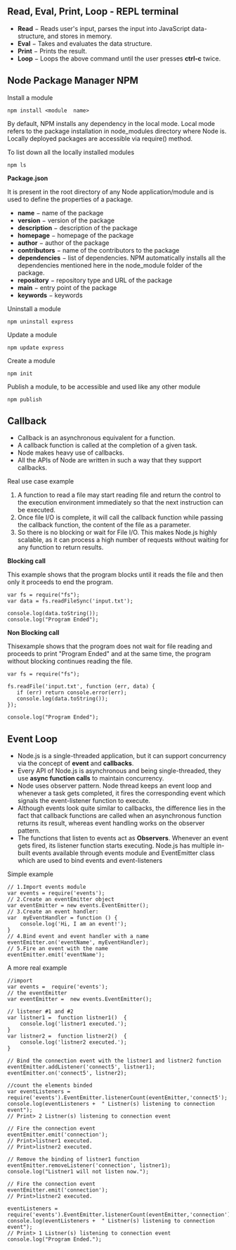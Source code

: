 **Read, Eval, Print, Loop - REPL terminal**
-
-   **Read**  − Reads user's input, parses the input into JavaScript data-structure, and stores in memory.
-   **Eval**  − Takes and evaluates the data structure.
-   **Print**  − Prints the result.
-   **Loop**  − Loops the above command until the user presses  **ctrl-c**  twice.

**Node Package Manager NPM**
-

Install a module

    npm install <module  name>

By default, NPM installs any dependency in the local mode.
Local mode refers to the package installation in node_modules directory where Node is.
Locally deployed packages are accessible via require() method.

To list down all the locally installed modules

    npm ls

**Package.json**

It is present in the root directory of any Node application/module and is used to define the properties of a package.

-   **name**  − name of the package
-   **version**  − version of the package
-   **description**  − description of the package
-   **homepage**  − homepage of the package
-   **author**  − author of the package
-   **contributors**  − name of the contributors to the package
-   **dependencies**  − list of dependencies. NPM automatically installs all the dependencies mentioned here in the node_module folder of the package.
-   **repository**  − repository type and URL of the package
-   **main**  − entry point of the package
-   **keywords**  − keywords

Uninstall a module

    npm uninstall express

Update a module

    npm update express

Create a module

    npm init

Publish a module, to be accessible and used like any other module

    npm publish

**Callback**
-

- Callback is an asynchronous equivalent for a function. 
- A callback function is called at the completion of a given task. 
- Node makes heavy use of callbacks. 
- All the APIs of Node are written in such a way that they support callbacks.

Real use case example
1. A function to read a file may start reading file and return the control to the execution environment immediately so that the next instruction can be executed. 
2. Once file I/O is complete, it will call the callback function while passing the callback function, the content of the file as a parameter. 
3. So there is no blocking or wait for File I/O. This makes Node.js highly scalable, as it can process a high number of requests without waiting for any function to return results.

**Blocking call**

This example shows that the program blocks until it reads the file and then only it proceeds to end the program.

    var fs = require("fs");
    var data = fs.readFileSync('input.txt');
    
    console.log(data.toString());
    console.log("Program Ended");

**Non Blocking call**

Thisexample shows that the program does not wait for file reading and proceeds to print "Program Ended" and at the same time, the program without blocking continues reading the file.

    var fs = require("fs");
    
    fs.readFile('input.txt', function (err, data) {
       if (err) return console.error(err);
       console.log(data.toString());
    });
    
    console.log("Program Ended");

**Event Loop**
-
- Node.js is a single-threaded application, but it can support concurrency via the concept of **event** and **callbacks**. 
- Every API of Node.js is asynchronous and being single-threaded, they use **async function calls** to maintain concurrency. 
- Node uses observer pattern. Node thread keeps an event loop and whenever a task gets completed, it fires the corresponding event which signals the event-listener function to execute.
- Although events look quite similar to callbacks, the difference lies in the fact that callback functions are called when an asynchronous function returns its result, whereas event handling works on the observer pattern. 
- The functions that listen to events act as **Observers**. Whenever an event gets fired, its listener function starts executing. Node.js has multiple in-built events available through events module and EventEmitter class which are used to bind events and event-listeners

Simple example

    // 1.Import events module
    var events = require('events');
    // 2.Create an eventEmitter object
    var eventEmitter = new events.EventEmitter();
    // 3.Create an event handler:
	var  myEventHandler = function () {
		console.log('Hi, I am an event!');
	}
    // 4.Bind event and event handler with a name
	eventEmitter.on('eventName', myEventHandler);
	// 5.Fire an event with the name 
	eventEmitter.emit('eventName');

A more real example


	//import
    var events =  require('events');  
	// the eventEmitter
    var eventEmitter =  new events.EventEmitter();  
    
    // listener #1 and #2
    var listner1 =  function listner1()  { 
	    console.log('listner1 executed.');  
	}  
	var listner2 =  function listner2()  { 
		console.log('listner2 executed.');  
	}  
	
	// Bind the connection event with the listner1 and listner2 function 		
	eventEmitter.addListener('connect5', listner1);  
	eventEmitter.on('connect5', listner2);  
	
	//count the elements binded
	var eventListeners = require('events').EventEmitter.listenerCount(eventEmitter,'connect5'); 
	console.log(eventListeners +  " Listner(s) listening to connection event");  
	// Print> 2 Listner(s) listening to connection event
	
	// Fire the connection event 
    eventEmitter.emit('connection');  
    // Print>listner1 executed.
	// Print>listner2 executed.

    // Remove the binding of listner1 function
    eventEmitter.removeListener('connection', listner1); 
    console.log("Listner1 will not listen now.");  

	// Fire the connection event 
    eventEmitter.emit('connection'); 
	// Print>listner2 executed.
	
	eventListeners = require('events').EventEmitter.listenerCount(eventEmitter,'connection'); 
	console.log(eventListeners +  " Listner(s) listening to connection event");
	// Print> 1 Listner(s) listening to connection event
	console.log("Program Ended.");	
